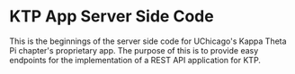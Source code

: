 # KTP App Server Side Code

This is the beginnings of the server side code for UChicago's Kappa Theta Pi chapter's proprietary app. The purpose of this is to provide easy endpoints for the implementation of a REST API application for KTP.

